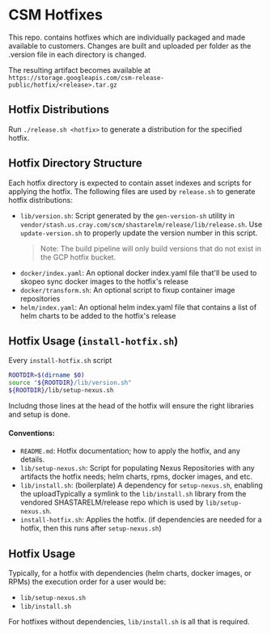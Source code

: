 # CSM Hotfixes

This repo. contains hotfixes which are individually packaged and made available
to customers. Changes are built and uploaded per folder as the .version file in
each directory is changed.

The resulting artifact becomes available at `https://storage.googleapis.com/csm-release-public/hotfix/<release>.tar.gz`

## Hotfix Distributions

Run `./release.sh <hotfix>` to generate a distribution for the specified
hotfix.

## Hotfix Directory Structure

Each hotfix directory is expected to contain asset indexes and scripts for
applying the hotfix. The following files are used by `release.sh` to generate
hotfix distributions:

  - `lib/version.sh`: Script generated by the `gen-version-sh` utility in
    `vendor/stash.us.cray.com/scm/shastarelm/release/lib/release.sh`. Use
    `update-version.sh` to properly update the version number in this script. 
    > Note: The build pipeline will only build versions that do not exist in the
      GCP hotfix bucket.
  - `docker/index.yaml`: An optional docker index.yaml file that'll be
    used to skopeo sync docker images to the hotfix's release
  - `docker/transform.sh`: An optional script to fixup container image
    repositories
  - `helm/index.yaml`: An optional helm index.yaml file that contains
    a list of helm charts to be added to the hotfix's release

## Hotfix Usage (`install-hotfix.sh`)

Every `install-hotfix.sh` script 

```bash
ROOTDIR=$(dirname $0)
source "${ROOTDIR}/lib/version.sh"
${ROOTDIR}/lib/setup-nexus.sh
```

Includng those lines at the head of the hotfix will ensure the right libraries and setup is done.


#### Conventions:

  - `README.md`: Hotfix documentation; how to apply the hotfix, and any details.
  - `lib/setup-nexus.sh`: Script for populating Nexus Repositories with any artifacts the hotfix needs; helm charts, rpms, docker images, and etc.
  - `lib/install.sh`: (boilerplate) A dependency for `setup-nexus.sh`, enabling the uploadTypically a symlink to the `lib/install.sh` library from
    the vendored SHASTARELM/release repo which is used by `lib/setup-nexus.sh`.
  - `install-hotfix.sh`: Applies the hotfix. (if dependencies are needed for a hotfix, then this runs after `setup-nexus.sh`)

## Hotfix Usage

Typically, for a hotfix with dependencies (helm charts, docker images, or RPMs) the execution order
for a user would be:
- `lib/setup-nexus.sh`
- `lib/install.sh`

For hotfixes without dependencies, `lib/install.sh` is all that is required.
